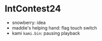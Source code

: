 # IntContest24

- snowberry: idea
- maddie's helping hand: flag touch switch
- kami `kami.bin`: pausing playback
